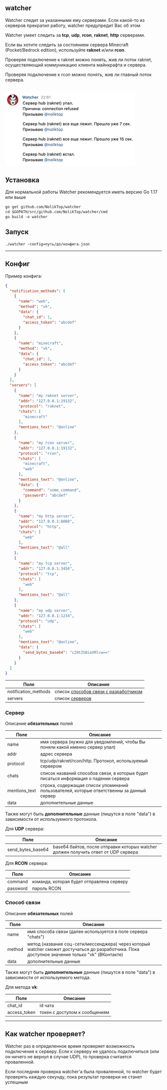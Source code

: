 ## watcher

Watcher следит за указанными ему серверами. Если какой-то из серверов прекратил работу, watcher предупредит Вас об этом

Watcher умеет следить за **tcp**, **udp**, **rcon**, **raknet**, **http** серверами.

Если вы хотите следить за состоянием сервера Minecraft (Pocket/Bedrock edition), используйте **raknet** и/или **rcon**.

Проверяя подключение к raknet можно понять, жив ли поток raknet, осуществляющий коммуникацию клиента майнкрафта и сервера.

Проверяя подключение к rcon можно понять, жив ли главный поток сервера. 

![messages from watcher](watcher_is_watching_you.png)
--

## Установка

Для нормальной работы Watcher рекомендуется иметь версию Go 1.17 или выше

```shell script
go get github.com/NolikTop/watcher
cd $GOPATH/src/github.com/NolikTop/watcher/cmd
go build -o watcher
```

## Запуск

```shell script
./watcher -config=путь/до/конфига.json
```

---

## Конфиг

Пример конфига:

```json
{
  "notification_methods": [
    {
      "name": "web",
      "method": "vk",
      "data": {
        "chat_id": 1,
        "access_token": "abcdef"
      }
    },
    {
      "name": "minecraft",
      "method": "vk",
      "data": {
        "chat_id": 2,
        "access_token": "abcdef"
      }
    }
  ],
  "servers": [
    {
      "name": "my raknet server",
      "addr": "127.0.0.1:19132",
      "protocol": "raknet",
      "chats": [
        "minecraft"
      ],
      "mentions_text": "@online"
    },
    {
      "name": "my rcon server",
      "addr": "127.0.0.1:19132",
      "protocol": "rcon",
      "chats": [
        "minecraft",
        "web"
      ],
      "mentions_text": "@online",
      "data": {
        "command": "some_command",
        "password": "abcdef"
      }
    },
    {
      "name": "my http server",
      "addr": "127.0.0.1:8008",
      "protocol": "http",
      "chats": [
        "web"
      ],
      "mentions_text": "@all"
    },
    {
      "name": "my tcp server",
      "addr": "127.0.0.1:3456",
      "protocol": "tcp",
      "chats": [
        "web"
      ],
      "mentions_text": "@all"
    },
    {
      "name": "my udp server",
      "addr": "127.0.0.1:1234",
      "protocol": "udp",
      "chats": [
        "web"
      ],
      "mentions_text": "@online",
      "data": {
        "send_bytes_base64": "c29tZSBieXRlcw=="
      }
    }
  ]
}
```

Поле | Описание
------------ | -------------
notification_methods | список [способов связи с разработчиком](#способ-связи)
servers | список [серверов](#сервер)

### Сервер

Описание **обязательных** полей

Поле | Описание
------------ | -------------
name | имя сервера (нужно для уведомлений, чтобы Вы поняли какой именно сервер упал)
addr | адрес сервера
protocol | tcp/udp/raknet/rcon/http. Протокол, используемый сервером
chats | список названий способов связи, в которые будет писаться информация о падении сервера
mentions_text | строка, содержащая список упоминаний пользователей, которые ответственны за данный сервер
data | дополнительные данные

Также могут быть **дополнительные** данные (пишутся в поле "data") в зависимости от используемого протокола.

Для **UDP** сервера:

Поле | Описание
------------ | -------------
send_bytes_base64 | base64 байтов, после отправки которых watcher должен получить ответ от UDP сервера

Для **RCON** сервера:

Поле | Описание
------------ | -------------
command | команда, которая будет отправлена серверу
password | пароль RCON

### Способ связи

Описание **обязательных** полей

Поле | Описание
------------ | -------------
name | имя способа связи (далее используется в поле сервера "chats")
method | метод (название соц-сети/мессенджера) через который watcher сможет достучаться до разработчика. Пока доступное значение только "vk" (ВКонтакте)
data | дополнительные данные

Также могут быть **дополнительные** данные (пишутся в поле "data") в зависимости от используемого метода.

Для метода **vk**:

Поле | Описание
------------ | -------------
chat_id | id чата
access_token | токен с доступом к сообщениям

---

## Как watcher проверяет?

Watcher раз в определенное время проверяет возможность подключения к серверу. 
Если к серверу не удалось подключиться (или он ничего не вернул в случае UDP), то проверка считается проваленной.

Если последняя проверка watcher'а была проваленной, то watcher будет проверять каждую секунду, 
пока результат проверки не станет успешным
